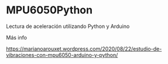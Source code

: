 # MPU6050Python
Lectura de aceleración utilizando Python y Arduino

Más info 

https://marianoarouxet.wordpress.com/2020/08/22/estudio-de-vibraciones-con-mpu6050-arduino-y-python/
